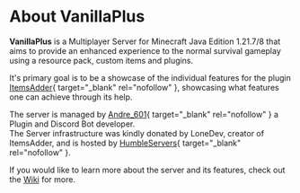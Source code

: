 # About VanillaPlus

**VanillaPlus** is a Multiplayer Server for Minecraft Java Edition 1.21.7/8 that aims to provide an enhanced experience to the normal survival gameplay using a resource pack, custom items and plugins.

It's primary goal is to be a showcase of the individual features for the plugin [ItemsAdder](https://itemsadder.com){ target="_blank" rel="nofollow" }, showcasing what features one can achieve through its help.

The server is managed by [Andre_601](https://andre601.ch){ target="_blank" rel="nofollow" } a Plugin and Discord Bot developer.  
The Server infrastructure was kindly donated by LoneDev, creator of ItemsAdder, and is hosted by [HumbleServers](https://humbleservers.com){ target="_blank" rel="nofollow" }.

If you would like to learn more about the server and its features, check out the [Wiki](../wiki/index.md) for more.
